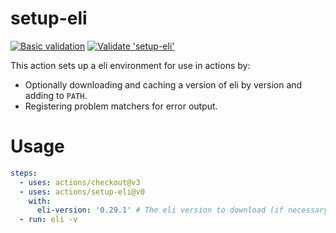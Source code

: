 # setup-eli

[![Basic validation](https://github.com/alis-is/setup-eli/actions/workflows/basic-validation.yml/badge.svg)](https://github.com/alis-is/setup-eli/actions/workflows/basic-validation.yml)
[![Validate 'setup-eli'](https://github.com/alis-is/setup-eli/actions/workflows/versions.yml/badge.svg)](https://github.com/alis-is/setup-eli/actions/workflows/versions.yml)

This action sets up a eli environment for use in actions by:

- Optionally downloading and caching a version of eli by version and adding to `PATH`.
- Registering problem matchers for error output.

# Usage

```yaml
steps:
  - uses: actions/checkout@v3
  - uses: actions/setup-eli@v0
    with:
      eli-version: '0.29.1' # The eli version to download (if necessary) and use.
  - run: eli -v
```